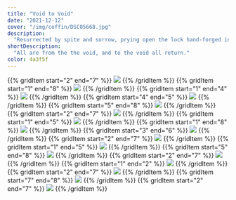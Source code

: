 ```yaml
---
title: "Void to Void"
date: "2021-12-12"
cover: "/img/coffin/DSC05668.jpg"
description:
  "Resurrected by spite and sorrow, prying open the lock hand-forged in bygone ages of fearful silence, taking hold of the chains to reclaim oneself and shake out the rage. Scream into the face of death, of darkness, climb atop it, crawl within it, transform into fury-eyed madness—a beast!—for therein lies one’s power. No person has advantages above the beast, they say—we all go to the same place when we die, all are from the the void, and to the void all return."
shortDescription:
  "All are from the the void, and to the void all return."
color: 4a3f5f
---
```


{{% gridItem start="2" end="7" %}}
![](/img/coffin/DSC05719.jpg)
{{% /gridItem %}}
{{% gridItem start="1" end="8" %}}
![](/img/coffin/DSC05617.jpg)
{{% /gridItem %}}
{{% gridItem start="1" end="4" %}}
![](/img/coffin/DSC05739.jpg)
{{% /gridItem %}}
{{% gridItem start="4" end="5" %}}
![](/img/coffin/pointy-cross.png)
{{% /gridItem %}}
{{% gridItem start="5" end="8" %}}
![](/img/coffin/DSC05811-bm.jpg)
{{% /gridItem %}}
{{% gridItem start="2" end="7" %}}
![](/img/coffin/DSC05751.jpg)
{{% /gridItem %}}
{{% gridItem start="1" end="5" %}}
![](/img/coffin/DSC05668.jpg)
{{% /gridItem %}}
{{% gridItem start="1" end="8" %}}
![](/img/coffin/DSC05686.jpg)
{{% /gridItem %}}
{{% gridItem start="3" end="6" %}}
![](/img/coffin/lock.png)
{{% /gridItem %}}
{{% gridItem start="2" end="7" %}}
![](/img/coffin/DSC05693.jpg)
{{% /gridItem %}}
{{% gridItem start="1" end="5" %}}
![](/img/coffin/DSC05805-frame.jpg)
{{% /gridItem %}}
{{% gridItem start="5" end="8" %}}
![](/img/coffin/DSC05657-crop.jpg)
{{% /gridItem %}}
{{% gridItem start="2" end="7" %}}
![](/img/coffin/DSC05622.jpg)
{{% /gridItem %}}
{{% gridItem start="1" end="2" %}}
![](/img/coffin/pointy-cross.png)
{{% /gridItem %}}
{{% gridItem start="2" end="7" %}}
![](/img/coffin/DSC05760.jpg)
{{% /gridItem %}}
{{% gridItem start="7" end="8" %}}
![](/img/coffin/pointy-cross.png)
{{% /gridItem %}}
{{% gridItem start="2" end="7" %}}
![](/img/coffin/DSC05837-extra-pointy.jpg)
{{% /gridItem %}}
